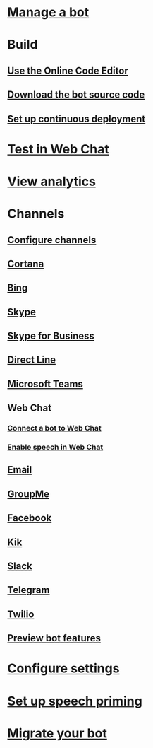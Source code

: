 # [Manage a bot](../bot-service-manage-overview.md)
# Build
## [Use the Online Code Editor](../bot-service-build-online-code-editor.md)
## [Download the bot source code](../bot-service-build-download-source-code.md)
## [Set up continuous deployment](../bot-service-build-continuous-deployment.md)
# [Test in Web Chat](../bot-service-manage-test-webchat.md)
# [View analytics](../bot-service-manage-analytics.md)
# Channels
## [Configure channels](../bot-service-manage-channels.md)
## [Cortana](../bot-service-channel-connect-cortana.md) 
## [Bing](../bot-service-channel-connect-bing.md) 
## [Skype](../bot-service-channel-connect-skype.md)
## [Skype for Business](../bot-service-channel-connect-skypeforbusiness.md)
## [Direct Line](../bot-service-channel-connect-directline.md)
## [Microsoft Teams](https://msdn.microsoft.com/en-us/microsoft-teams/bots)
## Web Chat
### [Connect a bot to Web Chat](../bot-service-channel-connect-webchat.md)
### [Enable speech in Web Chat](../bot-service-channel-connect-webchat-speech.md)
## [Email](../bot-service-channel-connect-email.md)
## [GroupMe](../bot-service-channel-connect-groupme.md) 
## [Facebook](../bot-service-channel-connect-facebook.md) 
## [Kik](../bot-service-channel-connect-kik.md) 
## [Slack](../bot-service-channel-connect-slack.md) 
## [Telegram](../bot-service-channel-connect-telegram.md) 
## [Twilio](../bot-service-channel-connect-twilio.md)
## [Preview bot features](../bot-service-channel-inspector.md)
# [Configure settings](../bot-service-manage-settings.md)
# [Set up speech priming](../bot-service-manage-speech-priming.md)
# [Migrate your bot](../bot-service-migrate-bot.md)